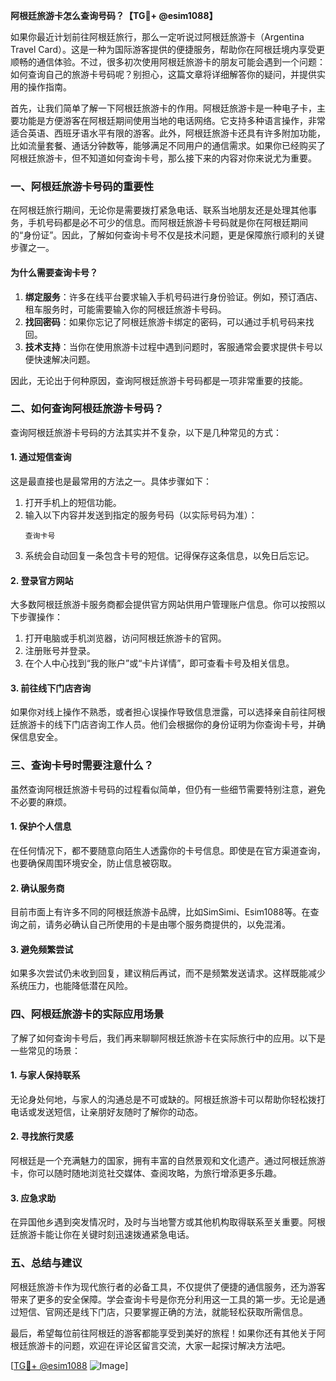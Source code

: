 **阿根廷旅游卡怎么查询号码？【TG💪+ @esim1088】**

如果你最近计划前往阿根廷旅行，那么一定听说过阿根廷旅游卡（Argentina Travel Card）。这是一种为国际游客提供的便捷服务，帮助你在阿根廷境内享受更顺畅的通信体验。不过，很多初次使用阿根廷旅游卡的朋友可能会遇到一个问题：如何查询自己的旅游卡号码呢？别担心，这篇文章将详细解答你的疑问，并提供实用的操作指南。

首先，让我们简单了解一下阿根廷旅游卡的作用。阿根廷旅游卡是一种电子卡，主要功能是方便游客在阿根廷期间使用当地的电话网络。它支持多种语言操作，非常适合英语、西班牙语水平有限的游客。此外，阿根廷旅游卡还具有许多附加功能，比如流量套餐、通话分钟数等，能够满足不同用户的通信需求。如果你已经购买了阿根廷旅游卡，但不知道如何查询卡号，那么接下来的内容对你来说尤为重要。

### **一、阿根廷旅游卡号码的重要性**

在阿根廷旅行期间，无论你是需要拨打紧急电话、联系当地朋友还是处理其他事务，手机号码都是必不可少的信息。而阿根廷旅游卡号码就是你在阿根廷期间的“身份证”。因此，了解如何查询卡号不仅是技术问题，更是保障旅行顺利的关键步骤之一。

#### **为什么需要查询卡号？**
1. **绑定服务**：许多在线平台要求输入手机号码进行身份验证。例如，预订酒店、租车服务时，可能需要输入你的阿根廷旅游卡号码。
2. **找回密码**：如果你忘记了阿根廷旅游卡绑定的密码，可以通过手机号码来找回。
3. **技术支持**：当你在使用旅游卡过程中遇到问题时，客服通常会要求提供卡号以便快速解决问题。

因此，无论出于何种原因，查询阿根廷旅游卡号码都是一项非常重要的技能。

### **二、如何查询阿根廷旅游卡号码？**

查询阿根廷旅游卡号码的方法其实并不复杂，以下是几种常见的方式：

#### **1. 通过短信查询**
这是最直接也是最常用的方法之一。具体步骤如下：
1. 打开手机上的短信功能。
2. 输入以下内容并发送到指定的服务号码（以实际号码为准）：
   ```
   查询卡号
   ```
3. 系统会自动回复一条包含卡号的短信。记得保存这条信息，以免日后忘记。

#### **2. 登录官方网站**
大多数阿根廷旅游卡服务商都会提供官方网站供用户管理账户信息。你可以按照以下步骤操作：
1. 打开电脑或手机浏览器，访问阿根廷旅游卡的官网。
2. 注册账号并登录。
3. 在个人中心找到“我的账户”或“卡片详情”，即可查看卡号及相关信息。

#### **3. 前往线下门店咨询**
如果你对线上操作不熟悉，或者担心误操作导致信息泄露，可以选择亲自前往阿根廷旅游卡的线下门店咨询工作人员。他们会根据你的身份证明为你查询卡号，并确保信息安全。

### **三、查询卡号时需要注意什么？**

虽然查询阿根廷旅游卡号码的过程看似简单，但仍有一些细节需要特别注意，避免不必要的麻烦。

#### **1. 保护个人信息**
在任何情况下，都不要随意向陌生人透露你的卡号信息。即使是在官方渠道查询，也要确保周围环境安全，防止信息被窃取。

#### **2. 确认服务商**
目前市面上有许多不同的阿根廷旅游卡品牌，比如SimSimi、Esim1088等。在查询之前，请务必确认自己所使用的卡是由哪个服务商提供的，以免混淆。

#### **3. 避免频繁尝试**
如果多次尝试仍未收到回复，建议稍后再试，而不是频繁发送请求。这样既能减少系统压力，也能降低潜在风险。

### **四、阿根廷旅游卡的实际应用场景**

了解了如何查询卡号后，我们再来聊聊阿根廷旅游卡在实际旅行中的应用。以下是一些常见的场景：

#### **1. 与家人保持联系**
无论身处何地，与家人的沟通总是不可或缺的。阿根廷旅游卡可以帮助你轻松拨打电话或发送短信，让亲朋好友随时了解你的动态。

#### **2. 寻找旅行灵感**
阿根廷是一个充满魅力的国家，拥有丰富的自然景观和文化遗产。通过阿根廷旅游卡，你可以随时随地浏览社交媒体、查阅攻略，为旅行增添更多乐趣。

#### **3. 应急求助**
在异国他乡遇到突发情况时，及时与当地警方或其他机构取得联系至关重要。阿根廷旅游卡能让你在关键时刻迅速拨通紧急电话。

### **五、总结与建议**

阿根廷旅游卡作为现代旅行者的必备工具，不仅提供了便捷的通信服务，还为游客带来了更多的安全保障。学会查询卡号是你充分利用这一工具的第一步。无论是通过短信、官网还是线下门店，只要掌握正确的方法，就能轻松获取所需信息。

最后，希望每位前往阿根廷的游客都能享受到美好的旅程！如果你还有其他关于阿根廷旅游卡的问题，欢迎在评论区留言交流，大家一起探讨解决方法吧。

[[TG💪+ @esim1088](https://t.me/s/esim1088) ![Image](https://i.postimg.cc/4NQfJmqS/Snipaste-2025-05-13-00-14-12.png)]